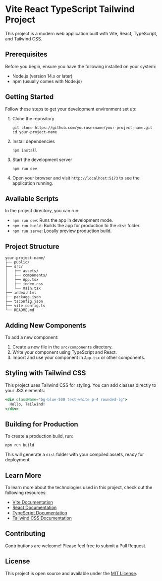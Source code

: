 # Vite React TypeScript Tailwind Project

This project is a modern web application built with Vite, React, TypeScript, and Tailwind CSS.

## Prerequisites

Before you begin, ensure you have the following installed on your system:
- Node.js (version 14.x or later)
- npm (usually comes with Node.js)

## Getting Started

Follow these steps to get your development environment set up:

1. Clone the repository
   ```
   git clone https://github.com/yourusername/your-project-name.git
   cd your-project-name
   ```

2. Install dependencies
   ```
   npm install
   ```

3. Start the development server
   ```
   npm run dev
   ```

4. Open your browser and visit `http://localhost:5173` to see the application running.

## Available Scripts

In the project directory, you can run:

- `npm run dev`: Runs the app in development mode.
- `npm run build`: Builds the app for production to the `dist` folder.
- `npm run serve`: Locally preview production build.

## Project Structure

```
your-project-name/
├── public/
├── src/
│   ├── assets/
│   ├── components/
│   ├── App.tsx
│   ├── index.css
│   └── main.tsx
├── index.html
├── package.json
├── tsconfig.json
├── vite.config.ts
└── README.md
```

## Adding New Components

To add a new component:

1. Create a new file in the `src/components` directory.
2. Write your component using TypeScript and React.
3. Import and use your component in `App.tsx` or other components.

## Styling with Tailwind CSS

This project uses Tailwind CSS for styling. You can add classes directly to your JSX elements:

```jsx
<div className="bg-blue-500 text-white p-4 rounded-lg">
  Hello, Tailwind!
</div>
```

## Building for Production

To create a production build, run:

```
npm run build
```

This will generate a `dist` folder with your compiled assets, ready for deployment.

## Learn More

To learn more about the technologies used in this project, check out the following resources:

- [Vite Documentation](https://vitejs.dev/)
- [React Documentation](https://reactjs.org/)
- [TypeScript Documentation](https://www.typescriptlang.org/)
- [Tailwind CSS Documentation](https://tailwindcss.com/)

## Contributing

Contributions are welcome! Please feel free to submit a Pull Request.

## License

This project is open source and available under the [MIT License](LICENSE).
